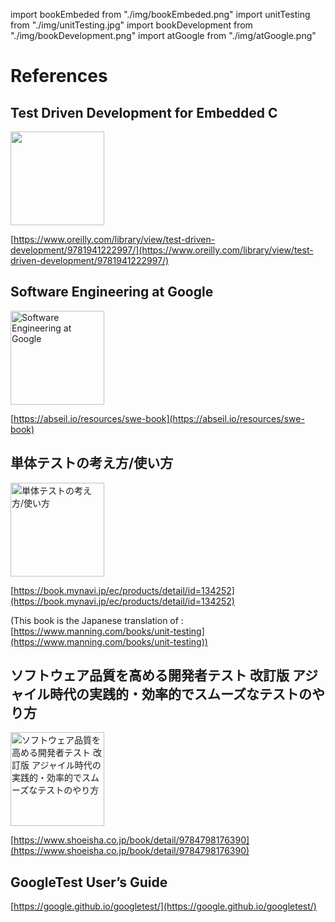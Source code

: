import bookEmbeded from "./img/bookEmbeded.png"
import unitTesting from "./img/unitTesting.jpg"
import bookDevelopment from "./img/bookDevelopment.png"
import atGoogle from "./img/atGoogle.png"

# References

## Test Driven Development for Embedded C

<img src={bookEmbeded} alt="" width="150" />

[https://www.oreilly.com/library/view/test-driven-development/9781941222997/](https://www.oreilly.com/library/view/test-driven-development/9781941222997/)

## Software Engineering at Google

<img src={atGoogle} alt="Software Engineering at Google" width="150" />

[https://abseil.io/resources/swe-book](https://abseil.io/resources/swe-book)

## 単体テストの考え方/使い方

<img src={unitTesting} alt="単体テストの考え方/使い方" width="150" />

[https://book.mynavi.jp/ec/products/detail/id=134252](https://book.mynavi.jp/ec/products/detail/id=134252)

(This book is the Japanese translation of : [https://www.manning.com/books/unit-testing](https://www.manning.com/books/unit-testing))

## ソフトウェア品質を高める開発者テスト 改訂版 アジャイル時代の実践的・効率的でスムーズなテストのやり方

<img src={bookDevelopment} alt="ソフトウェア品質を高める開発者テスト 改訂版 アジャイル時代の実践的・効率的でスムーズなテストのやり方" width="150" />

[https://www.shoeisha.co.jp/book/detail/9784798176390](https://www.shoeisha.co.jp/book/detail/9784798176390)

## GoogleTest User’s Guide

[https://google.github.io/googletest/](https://google.github.io/googletest/)
